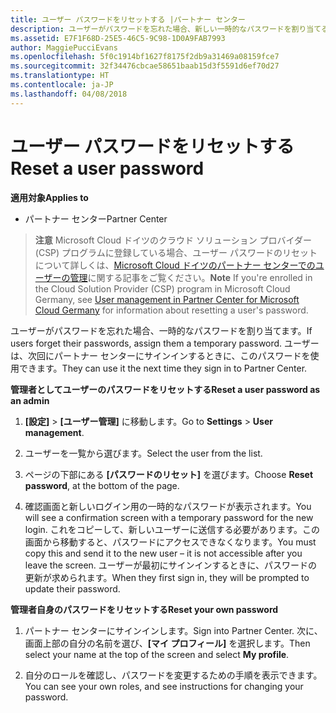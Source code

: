 ```yaml
---
title: ユーザー パスワードをリセットする |パートナー センター
description: ユーザーがパスワードを忘れた場合、新しい一時的なパスワードを割り当てることができます。 ユーザーは、次回にパートナー センターにサインインするときに、このパスワードを使用できます。
ms.assetid: E7F1F68D-25E5-46C5-9C98-1D0A9FAB7993
author: MaggiePucciEvans
ms.openlocfilehash: 5f0c1914bf1627f8175f2db9a31469a08159fce7
ms.sourcegitcommit: 32f34476cbcae58651baab15d3f5591d6ef70d27
ms.translationtype: HT
ms.contentlocale: ja-JP
ms.lasthandoff: 04/08/2018
---
```

# <a name="reset-a-user-password"></a><span data-ttu-id="5871d-104">ユーザー パスワードをリセットする</span><span class="sxs-lookup"><span data-stu-id="5871d-104">Reset a user password</span></span>

**<span data-ttu-id="5871d-105">適用対象</span><span class="sxs-lookup"><span data-stu-id="5871d-105">Applies to</span></span>**

-  <span data-ttu-id="5871d-106">パートナー センター</span><span class="sxs-lookup"><span data-stu-id="5871d-106">Partner Center</span></span>
   
><span data-ttu-id="5871d-107">**注意** Microsoft Cloud ドイツのクラウド ソリューション プロバイダー (CSP) プログラムに登録している場合、ユーザー パスワードのリセットについて詳しくは、[Microsoft Cloud ドイツのパートナー センターでのユーザーの管理](user-management-in-partner-center-for-microsoft-cloud-germany.md)に関する記事をご覧ください。</span><span class="sxs-lookup"><span data-stu-id="5871d-107">**Note** If you're enrolled in the Cloud Solution Provider (CSP) program in Microsoft Cloud Germany, see [User management in Partner Center for Microsoft Cloud Germany](user-management-in-partner-center-for-microsoft-cloud-germany.md) for information about resetting a user's password.</span></span>

<span data-ttu-id="5871d-108">ユーザーがパスワードを忘れた場合、一時的なパスワードを割り当てます。</span><span class="sxs-lookup"><span data-stu-id="5871d-108">If users forget their passwords, assign them a temporary password.</span></span> <span data-ttu-id="5871d-109">ユーザーは、次回にパートナー センターにサインインするときに、このパスワードを使用できます。</span><span class="sxs-lookup"><span data-stu-id="5871d-109">They can use it the next time they sign in to Partner Center.</span></span>

**<span data-ttu-id="5871d-110">管理者としてユーザーのパスワードをリセットする</span><span class="sxs-lookup"><span data-stu-id="5871d-110">Reset a user password as an admin</span></span>**

1.  <span data-ttu-id="5871d-111">**[設定]** &gt; **[ユーザー管理]** に移動します。</span><span class="sxs-lookup"><span data-stu-id="5871d-111">Go to **Settings** &gt; **User management**.</span></span>
2.  <span data-ttu-id="5871d-112">ユーザーを一覧から選びます。</span><span class="sxs-lookup"><span data-stu-id="5871d-112">Select the user from the list.</span></span>

3.  <span data-ttu-id="5871d-113">ページの下部にある **[パスワードのリセット]** を選びます。</span><span class="sxs-lookup"><span data-stu-id="5871d-113">Choose **Reset password**, at the bottom of the page.</span></span>

4.  <span data-ttu-id="5871d-114">確認画面と新しいログイン用の一時的なパスワードが表示されます。</span><span class="sxs-lookup"><span data-stu-id="5871d-114">You will see a confirmation screen with a temporary password for the new login.</span></span> <span data-ttu-id="5871d-115">これをコピーして、新しいユーザーに送信する必要があります。この画面から移動すると、パスワードにアクセスできなくなります。</span><span class="sxs-lookup"><span data-stu-id="5871d-115">You must copy this and send it to the new user – it is not accessible after you leave the screen.</span></span> <span data-ttu-id="5871d-116">ユーザーが最初にサインインするときに、パスワードの更新が求められます。</span><span class="sxs-lookup"><span data-stu-id="5871d-116">When they first sign in, they will be prompted to update their password.</span></span>

**<span data-ttu-id="5871d-117">管理者自身のパスワードをリセットする</span><span class="sxs-lookup"><span data-stu-id="5871d-117">Reset your own password</span></span>**

1.  <span data-ttu-id="5871d-118">パートナー センターにサインインします。</span><span class="sxs-lookup"><span data-stu-id="5871d-118">Sign into Partner Center.</span></span> <span data-ttu-id="5871d-119">次に、画面上部の自分の名前を選び、**[マイ プロフィール]** を選択します。</span><span class="sxs-lookup"><span data-stu-id="5871d-119">Then select your name at the top of the screen and select **My profile**.</span></span>

2.  <span data-ttu-id="5871d-120">自分のロールを確認し、パスワードを変更するための手順を表示できます。</span><span class="sxs-lookup"><span data-stu-id="5871d-120">You can see your own roles, and see instructions for changing your password.</span></span>

 

 



